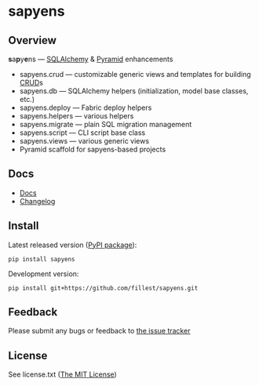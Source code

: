 # sapyens


## Overview
**s**a**p**y**e**ns — [SQLAlchemy](http://www.sqlalchemy.org/) & [Pyramid](http://www.pylonsproject.org/) enhancements

* sapyens.crud — customizable generic views and templates for building [CRUD](http://en.wikipedia.org/wiki/Create,_read,_update_and_delete)s
* sapyens.db — SQLAlchemy helpers (initialization, model base classes, etc.)
* sapyens.deploy — Fabric deploy helpers
* sapyens.helpers — various helpers
* sapyens.migrate — plain SQL migration management
* sapyens.script — CLI script base class
* sapyens.views — various generic views
* Pyramid scaffold for sapyens-based projects


## Docs
* [Docs](https://github.com/fillest/sapyens/wiki/Docs)
* [Changelog](https://github.com/fillest/sapyens/blob/master/changelog.md)


## Install
Latest released version ([PyPI package](http://pypi.python.org/pypi/sapyens)):

    pip install sapyens

Development version:

    pip install git+https://github.com/fillest/sapyens.git


## Feedback
Please submit any bugs or feedback to [the issue tracker](https://github.com/fillest/sapyens/issues)


## License
See license.txt ([The MIT License](http://www.opensource.org/licenses/mit-license.php))
